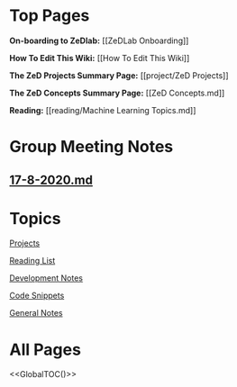 # Top Pages

**On-boarding to ZeDlab:** [[ZeDLab Onboarding]]

**How To Edit This Wiki:** [[How To Edit This Wiki]]

**The ZeD Projects Summary Page:** [[project/ZeD Projects]]

**The ZeD Concepts Summary Page:** [[ZeD Concepts.md]]

**Reading:** [[reading/Machine Learning Topics.md]]

# Group Meeting Notes


## [17-8-2020.md](group%20meeting/17-8-2020.md)



# Topics

[Projects](project/Readme.md)

[Reading List](reading/Readme.md)

[Development Notes](development/Readme.md)

[Code Snippets](methods/Readme.md)

[General Notes](notes/Readme.md)


# All Pages

<<GlobalTOC()>>
